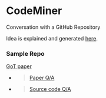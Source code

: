 # CodeMiner
Conversation with a GitHub Repository


Idea is explained and generated [here](https://chat.openai.com/share/e90d4229-b18e-420e-beeb-b6d06efe0873).


### Sample Repo

[GoT paper](https://github.com/spcl/graph-of-thoughts)

- > [Paper Q/A](https://chat.openai.com/share/6eaa72f8-3a3e-405b-bd47-a9665bff3c16)
- > [Source code Q/A](https://chat.openai.com/share/139953dc-4f69-4403-bed8-3563adb97bf3)